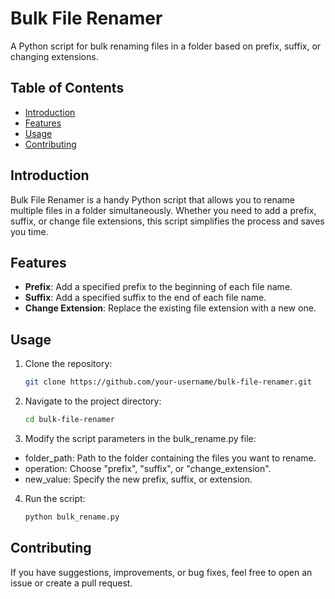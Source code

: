 # Bulk File Renamer

A Python script for bulk renaming files in a folder based on prefix, suffix, or changing extensions.

## Table of Contents

- [Introduction](#introduction)
- [Features](#features)
- [Usage](#usage)
- [Contributing](#contributing)

## Introduction

Bulk File Renamer is a handy Python script that allows you to rename multiple files in a folder simultaneously. Whether you need to add a prefix, suffix, or change file extensions, this script simplifies the process and saves you time.

## Features

- **Prefix**: Add a specified prefix to the beginning of each file name.
- **Suffix**: Add a specified suffix to the end of each file name.
- **Change Extension**: Replace the existing file extension with a new one.

## Usage

1. Clone the repository:

   ```bash
   git clone https://github.com/your-username/bulk-file-renamer.git

2. Navigate to the project directory:

   ```bash
   cd bulk-file-renamer

3. Modify the script parameters in the bulk_rename.py file:

- folder_path: Path to the folder containing the files you want to rename.
- operation: Choose "prefix", "suffix", or "change_extension".
- new_value: Specify the new prefix, suffix, or extension.

4. Run the script:

   ```bash
   python bulk_rename.py

## Contributing

If you have suggestions, improvements, or bug fixes, feel free to open an issue or create a pull request.
